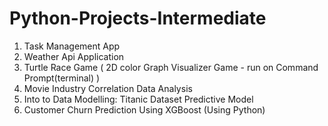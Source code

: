 # Python-Projects-Intermediate

1. Task Management App
2. Weather Api Application
3.  Turtle Race Game ( 2D color Graph Visualizer Game - run on Command Prompt(terminal) )
5. Movie Industry Correlation Data Analysis
6. Into to Data Modelling: Titanic Dataset Predictive Model
7. Customer Churn Prediction Using XGBoost (Using Python)


